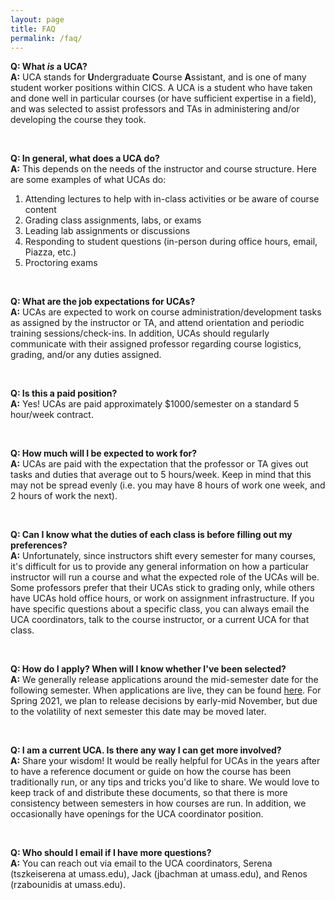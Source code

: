 ```yaml
---
layout: page
title: FAQ
permalink: /faq/
---
```

<script src="https://unpkg.com/vanilla-back-to-top@7.2.0/dist/vanilla-back-to-top.min.js"></script>
<script>addBackToTop({
  diameter: 56,
  backgroundColor: 'rgb(255, 82, 82)',
  textColor: '#fff'
})</script>

__Q: What *is* a UCA?__ <br/>
__A:__ UCA stands for **U**ndergraduate **C**ourse **A**ssistant, and is one of many student worker positions within CICS. A UCA is a student who have taken and done well in particular courses (or have sufficient expertise in a field), and was selected to assist professors and TAs in administering and/or developing the course they took.

<br/>

__Q: In general, what does a UCA do?__<br/>
__A:__ This depends on the needs of the instructor and course structure. Here are some examples of what UCAs do:
1. Attending lectures to help with in-class activities or be aware of course content
2. Grading class assignments, labs, or exams
3. Leading lab assignments or discussions
4. Responding to student questions (in-person during office hours, email, Piazza, etc.)
5. Proctoring exams

<br/>


__Q: What are the job expectations for UCAs?__<br/>
__A:__ UCAs are expected to work on course administration/development tasks as assigned by the instructor or TA, and attend orientation and periodic training sessions/check-ins. In addition, UCAs should regularly communicate with their assigned professor regarding course logistics, grading, and/or any duties assigned.

<br/>

__Q: Is this a paid position?__<br/>
__A:__ Yes! UCAs are paid approximately $1000/semester on a standard 5 hour/week contract.

<br/>

__Q: How much will I be expected to work for?__<br/>
__A:__ UCAs are paid with the expectation that the professor or TA gives out tasks and duties that average out to 5 hours/week. Keep in mind that this may not be spread evenly (i.e. you may have 8 hours of work one week, and 2 hours of work the next).

<br/>

__Q: Can I know what the duties of each class is before filling out my preferences?__ <br/>
__A:__ Unfortunately, since instructors shift every semester for many courses, it's difficult for us to provide any general information on how a particular instructor will run a course and what the expected role of the UCAs will be. Some professors prefer that their UCAs stick to grading only, while others have UCAs hold office hours, or work on assignment infrastructure. If you have specific questions about a specific class, you can always email the UCA coordinators, talk to the course instructor, or a current UCA for that class. 

<br/>

__Q: How do I apply? When will I know whether I've been selected?__ <br/>
__A:__ We generally release applications around the mid-semester date for the following semester. When applications are live, they can be found [here](https://umass-ucas.github.io/uca-app/). For Spring 2021, we plan to release decisions by early-mid November, but due to the volatility of next semester this date may be moved later. 


<br/>

__Q: I am a current UCA. Is there any way I can get more involved?__ <br/>
__A:__ Share your wisdom! It would be really helpful for UCAs in the years after to have a reference document or guide on how the course has been traditionally run, or any tips and tricks you'd like to share. We would love to keep track of and distribute these documents, so that there is more consistency between semesters in how courses are run. In addition, we occasionally have openings for the UCA coordinator position. 

<br/>

__Q: Who should I email if I have more questions?__ <br/>
__A:__ You can reach out via email to the UCA coordinators, Serena (tszkeiserena at umass.edu), Jack (jbachman at umass.edu), and Renos (rzabounidis at umass.edu). 
